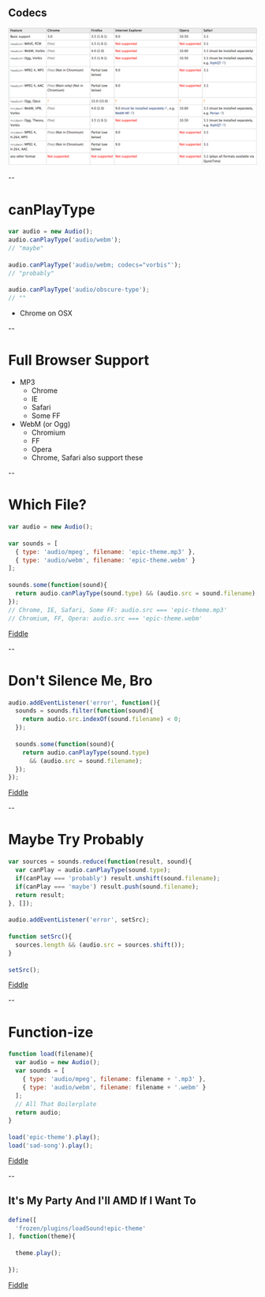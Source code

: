 ## Codecs

![Codec Support](img/codecs.png)

--

# canPlayType

```javascript
var audio = new Audio();
audio.canPlayType('audio/webm');
// "maybe"

audio.canPlayType('audio/webm; codecs="vorbis"');
// "probably"

audio.canPlayType('audio/obscure-type');
// ""
```
* Chrome on OSX

--

# Full Browser Support

* MP3
  * Chrome
  * IE
  * Safari
  * Some FF
* WebM (or Ogg)
  * Chromium
  * FF
  * Opera
  * Chrome, Safari also support these

--

# Which File?

```javascript
var audio = new Audio();

var sounds = [
  { type: 'audio/mpeg', filename: 'epic-theme.mp3' },
  { type: 'audio/webm', filename: 'epic-theme.webm' }
];

sounds.some(function(sound){
  return audio.canPlayType(sound.type) && (audio.src = sound.filename);
});
// Chrome, IE, Safari, Some FF: audio.src === 'epic-theme.mp3'
// Chromium, FF, Opera: audio.src === 'epic-theme.webm'
```
[Fiddle](http://jsfiddle.net/phated/YbjL9/)

--

# Don't Silence Me, Bro

```javascript
audio.addEventListener('error', function(){
  sounds = sounds.filter(function(sound){
    return audio.src.indexOf(sound.filename) < 0;
  });

  sounds.some(function(sound){
    return audio.canPlayType(sound.type)
      && (audio.src = sound.filename);
  });
});
```
[Fiddle](http://jsfiddle.net/phated/YbjL9/4/)

--

# Maybe Try Probably

```javascript
var sources = sounds.reduce(function(result, sound){
  var canPlay = audio.canPlayType(sound.type);
  if(canPlay === 'probably') result.unshift(sound.filename);
  if(canPlay === 'maybe') result.push(sound.filename);
  return result;
}, []);

audio.addEventListener('error', setSrc);

function setSrc(){
  sources.length && (audio.src = sources.shift());
}

setSrc();
```
[Fiddle](http://jsfiddle.net/phated/YbjL9/6/)

--

# Function-ize

```javascript
function load(filename){
  var audio = new Audio();
  var sounds = [
    { type: 'audio/mpeg', filename: filename + '.mp3' },
    { type: 'audio/webm', filename: filename + '.webm' }
  ];
  // All That Boilerplate
  return audio;
}

load('epic-theme').play();
load('sad-song').play();
```
[Fiddle](http://jsfiddle.net/phated/YbjL9/8/)

--

## It's My Party And I'll AMD If I Want To

```javascript
define([
  'frozen/plugins/loadSound!epic-theme'
], function(theme){

  theme.play();

});
```
[Fiddle](http://jsfiddle.net/phated/PN7EM/)
